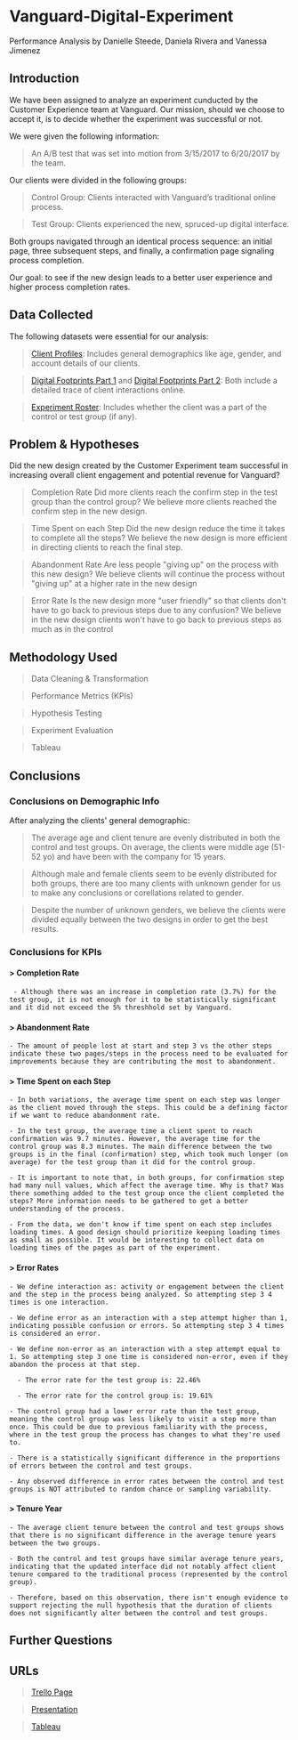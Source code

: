 # Vanguard-Digital-Experiment

Performance Analysis by Danielle Steede, Daniela Rivera and Vanessa Jimenez

## Introduction

We have been assigned to analyze an experiment cunducted by the Customer Experience team at Vanguard. Our mission, should we choose to accept it, is to decide whether the experiment was successful or not.

We were given the following information:

> An A/B test that was set into motion from 3/15/2017 to 6/20/2017 by the team.

Our clients were divided in the following groups:

> Control Group: Clients interacted with Vanguard’s traditional online process.

> Test Group: Clients experienced the new, spruced-up digital interface.

Both groups navigated through an identical process sequence: an initial page, three subsequent steps, and finally, a confirmation page signaling process completion.

Our goal: to see if the new design leads to a better user experience and higher process completion rates.

## Data Collected

The following datasets were essential for our analysis:

> [Client Profiles](https://github.com/data-bootcamp-v4/lessons/blob/main/5_6_eda_inf_stats_tableau/project/files_for_project/df_final_demo.txt): Includes general demographics like age, gender, and account details of our clients.

> [Digital Footprints Part 1](https://github.com/data-bootcamp-v4/lessons/blob/main/5_6_eda_inf_stats_tableau/project/files_for_project/df_final_web_data_pt_1.txt) and [Digital Footprints Part 2](https://github.com/data-bootcamp-v4/lessons/blob/main/5_6_eda_inf_stats_tableau/project/files_for_project/df_final_web_data_pt_2.txt): Both include a detailed trace of client interactions online.

> [Experiment Roster](https://github.com/data-bootcamp-v4/lessons/blob/main/5_6_eda_inf_stats_tableau/project/files_for_project/df_final_experiment_clients.txt): Includes whether the client was a part of the control or test group (if any).

## Problem & Hypotheses

Did the new design created by the Customer Experiment team successful in increasing overall client engagement and potential revenue for Vanguard?

> Completion Rate
  > Did more clients reach the confirm step in the test group than the control group?
  > We believe more clients reached the confirm step in the new design.

> Time Spent on each Step
  > Did the new design reduce the time it takes to complete all the steps?
  > We believe the new design is more efficient in directing clients to reach the final step.

> Abandonment Rate
  > Are less people "giving up" on the process with this new design?
  > We believe clients will continue the process without "giving up" at a higher rate in the new design

> Error Rate
  > Is the new design more "user friendly" so that clients don't have to go back to previous steps due to any confusion?
  > We believe in the new design clients won't have to go back to previous steps as much as in the control

## Methodology Used

  > Data Cleaning & Transformation

  > Performance Metrics (KPIs)

  > Hypothesis Testing

  > Experiment Evaluation

  > Tableau

## Conclusions

### Conclusions on Demographic Info

After analyzing the clients' general demographic:

  > The average age and client tenure are evenly distributed in both the control and test groups. On average, the clients were middle age (51-52 yo) and have been with the company for 15 years.

  > Although male and female clients seem to be evenly distributed for both groups, there are too many clients with unknown gender for us to make any conclusions or corellations related to gender.

  > Despite the number of unknown genders, we believe the clients were divided equally between the two designs in order to get the best results.

### Conclusions for KPIs

  #### > Completion Rate

     - Although there was an increase in completion rate (3.7%) for the test group, it is not enough for it to be statistically significant and it did not exceed the 5% threshhold set by Vanguard.

  #### > Abandonment Rate

    - The amount of people lost at start and step 3 vs the other steps indicate these two pages/steps in the process need to be evaluated for improvements because they are contributing the most to abandonment.

  #### > Time Spent on each Step

    - In both variations, the average time spent on each step was longer as the client moved through the steps. This could be a defining factor if we want to reduce abandonment rate.
    
    - In the test group, the average time a client spent to reach confirmation was 9.7 minutes. However, the average time for the control group was 8.3 minutes. The main difference between the two groups is in the final (confirmation) step, which took much longer (on average) for the test group than it did for the control group.
    
    - It is important to note that, in both groups, for confirmation step had many null values, which affect the average time. Why is that? Was there something added to the test group once the client completed the steps? More information needs to be gathered to get a better understanding of the process.
    
    - From the data, we don't know if time spent on each step includes loading times. A good design should prioritize keeping loading times as small as possible. It would be interesting to collect data on loading times of the pages as part of the experiment.

  #### > Error Rates

    - We define interaction as: activity or engagement between the client and the step in the process being analyzed. So attempting step 3 4 times is one interaction.
    
    - We define error as an interaction with a step attempt higher than 1, indicating possible confusion or errors. So attempting step 3 4 times is considered an error.
    
    - We define non-error as an interaction with a step attempt equal to 1. So attempting step 3 one time is considered non-error, even if they abandon the process at that step.
      
      - The error rate for the test group is: 22.46%

      - The error rate for the control group is: 19.61%

    - The control group had a lower error rate than the test group, meaning the control group was less likely to visit a step more than once. This could be due to previous familiarity with the process, where in the test group the process has changes to what they're used to.
    
    - There is a statistically significant difference in the proportions of errors between the control and test groups.
    
    - Any observed difference in error rates between the control and test groups is NOT attributed to random chance or sampling variability.

  #### > Tenure Year

    - The average client tenure between the control and test groups shows that there is no significant difference in the average tenure years between the two groups.
    
    - Both the control and test groups have similar average tenure years, indicating that the updated interface did not notably affect client tenure compared to the traditional process (represented by the control group).
    
    - Therefore, based on this observation, there isn't enough evidence to support rejecting the null hypothesis that the duration of clients does not significantly alter between the control and test groups.

## Further Questions

## URLs

  > [Trello Page](https://trello.com/b/ML7qcsgb/ab-testing-project)

  > [Presentation](https://docs.google.com/presentation/d/1pLHLWKppZoJPrDlbW2V0Y_iscmFyLrW0fJaK2npPG48/edit#slide=id.p)

  > [Tableau](https://public.tableau.com/app/profile/daniela.rivera4024/viz/VanguardVisuals/AbandonmentRateTEST)
